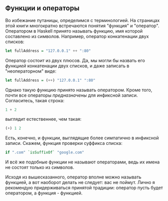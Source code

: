 Функции и операторы
-------------------

Во избежание путаницы, определимся с терминологией. На страницах этой книги многократно встречаются понятия "функция" и "оператор". Оператором в Haskell принято называть функцию, имя которой составлено из символов. Например, оператор конкатенации двух списков:

```haskell
let fullAddress = "127.0.0.1" ++ ":80"
```

Оператор состоит из двух плюсов. Да, мы могли бы назвать его *функцией* конкатенации двух списков, и даже записать в "неоператорном" виде:

```haskell
let fullAddress = (++) "127.0.0.1" ":80"
```

Однако такую функцию принято называть оператором. Кроме того, почти все операторы *предназначены* для инфиксной записи. Согласитесь, такая строка:

```haskell
1 + 2
```

выглядит естественнее, чем такая:

```haskell
(+) 1 2
```

Есть, конечно, и функции, выглядящие более симпатично в инфиксной записи. Скажем, функция проверки суффикса списка:

```haskell
if ".com" `isSuffixOf` "google.com"
```

И всё же подобные функции не называют операторами, ведь их имена не состоят только из символов.

Исходя из вышесказанного, оператор вполне можно называть функцией, а вот наоборот делать не следует: вас не поймут. Лично я рекомендую придерживаться принятой традиции: оператор пусть будет оператором, а функция - функцией.

